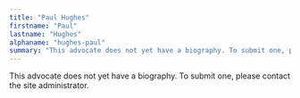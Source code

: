 ```yaml
---
title: "Paul Hughes"
firstname: "Paul"
lastname: "Hughes"
alphaname: "hughes-paul"
summary: "This advocate does not yet have a biography. To submit one, please contact the site administrator."
---
```

This advocate does not yet have a biography. To submit one, please contact the site administrator.

